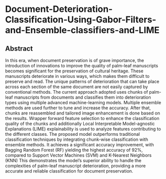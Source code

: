 # Document-Deterioration-Classification-Using-Gabor-Filters-and-Ensemble-classifiers-and-LIME

## Abstract
In this era, when document preservation is of grave importance, the introduction of innovations to improve the quality of palm-leaf manuscripts becomes significant for the preservation of cultural heritage. These manuscripts deteriorate in various ways, which makes them difficult to preserve and read. The unique patterns of deterioration that can take place across each section of the same document are not easily captured by conventional methods. The current approach adopted uses chunks of palm-leaf manuscripts from documents and classifies them into deterioration types using multiple advanced machine-learning models. Multiple ensemble methods are used further to tune and increase the accuracy. After that, chunks are reassembled and tailored image enhancement is done based on the results. Wrapper forward feature selection to enhance the classification quality of the chunks and additionally Local Interpretable Model-agnostic Explanations (LIME) explainability is used to analyze features contributing to the different
classes. The proposed model outperforms traditional classification techniques by integrating chunk-wise classification with ensemble methods. It achieves a significant accuracy improvement, with Bagging Random Forest (RF) yielding the highest accuracy of 92%, compared to Support Vector Machines (SVM) and K-Nearest Neighbors (KNN) This demonstrates the model’s superior ability to handle the complexities of palm-leaf manuscript deterioration, providing a more accurate and reliable classification for document preservation.
